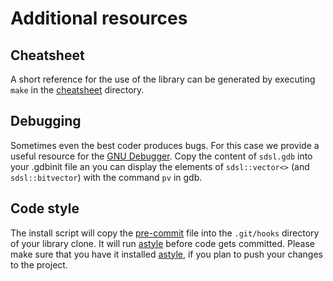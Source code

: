 # Additional resources


## Cheatsheet

A short reference for the use of the library can be generated by executing
`make` in the [cheatsheet](./cheatsheet) directory.


## Debugging

Sometimes even the best coder produces bugs. For this case we provide a
useful resource for the [GNU Debugger][gdb].
Copy the content of `sdsl.gdb` into your .gdbinit file an you can display the
elements of `sdsl::vector<>` (and `sdsl::bitvector`) with the command `pv` in
gdb.

## Code style

The install script will copy the [pre-commit](./pre-commit) file into the
`.git/hooks` directory of your library clone. It will run [astyle][as]
before code gets committed. Please make sure that you have it installed
[astyle][as], if you plan to push your changes to the project.

[gdb]: http://www.gnu.org/software/gdb/ "GDB: The GNU Project Debugger"
[as]: http://astyle.sourceforge.net/ "Astyle"
